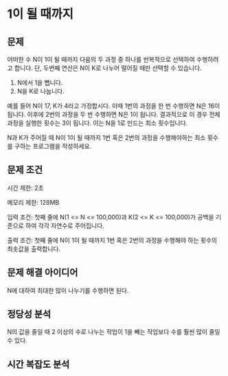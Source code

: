 # 1이 될 때까지

## 문제

어떠한 수 N이 1이 될 때까지 다음의 두 과정 중 하나를 반복적으로 선택하여 수행하려고 합니다.
단, 두번째 연산은 N이 K로 나누어 떨어질 때만 선택할 수 있습니다.

1. N에서 1을 뺍니다.
2. N을 K로 나눕니다.

예를 들어 N이 17, K가 4라고 가정합시다.
이때 1번의 과정을 한 번 수행하면 N은 16이 됩니다.
이후에 2번의 과정을 두 번 수행하면 N은 1이 됩니다.
결과적으로 이 경우 전체 과정을 실행한 횟수는 3이 됩니다.
이는 N을 1로 만드는 최소 횟수입니다.

N과 K가 주어질 때 N이 1이 될 때까지 1번 혹은 2번의 과정을 수행해야하는 최소 횟수를 구하는 프로그램을 작성하세요.

## 문제 조건

시간 제한: 2초

메모리 제한: 128MB

입력 조건: 첫째 줄에 N(1 <= N <= 100,000)과 K(2 <= K <= 100,000)가 공백을 기준으로 하여 각각 자연수로 주어집니다.

출력 조건: 첫째 줄에 N이 1이 될 때까지 1번 혹은 2번의 과정을 수행해야 하는 횟수의 최솟값을 출력합니다.

## 문제 해결 아이디어

N에 대하여 최대한 많이 나누기를 수행하면 된다.

## 정당성 분석

N의 값을 줄일 때 2 이상의 수로 나누는 작업이 1을 빼는 작업보다 수를 훨씬 많이 줄일 수 있다.

## 시간 복잡도 분석
